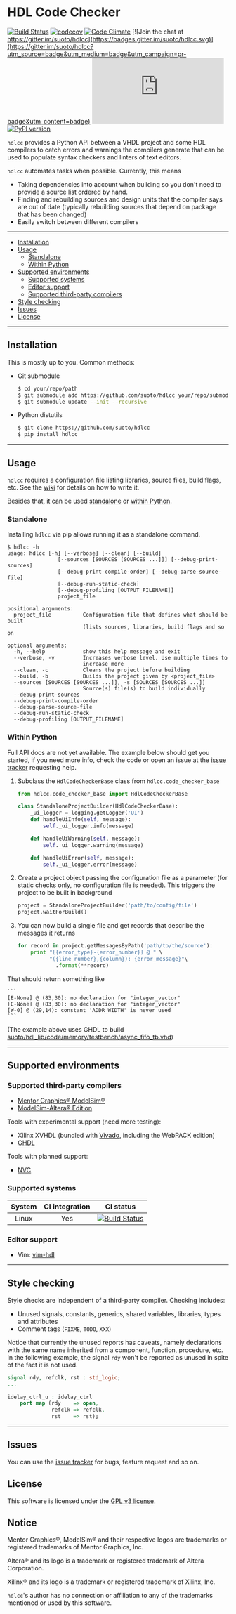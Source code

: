 # HDL Code Checker

[![Build Status](https://travis-ci.org/suoto/hdlcc.svg?branch=master)](https://travis-ci.org/suoto/hdlcc)
[![codecov](https://codecov.io/gh/suoto/hdlcc/branch/master/graph/badge.svg)](https://codecov.io/gh/suoto/hdlcc)
[![Code Climate](https://codeclimate.com/github/suoto/hdlcc/badges/gpa.svg)](https://codeclimate.com/github/suoto/hdlcc)
[![Join the chat at https://gitter.im/suoto/hdlcc](https://badges.gitter.im/suoto/hdlcc.svg)](https://gitter.im/suoto/hdlcc?utm_source=badge&utm_medium=badge&utm_campaign=pr-badge&utm_content=badge)
[![Analytics](https://ga-beacon.appspot.com/UA-68153177-4/hdlcc/README.md?pixel)](https://github.com/suoto/hdlcc)
[![PyPI version](https://badge.fury.io/py/hdlcc.svg)](https://badge.fury.io/py/hdlcc)

`hdlcc` provides a Python API between a VHDL project and some HDL compilers to
catch errors and warnings the compilers generate that can be used to populate
syntax checkers and linters of text editors.

`hdlcc` automates tasks when possible. Currently, this means

* Taking dependencies into account when building so you don't need to provide a
  source list ordered by hand.
* Finding and rebuilding sources and design units that the compiler says are out
  of date (typically rebuilding sources that depend on package that has been
  changed)
* Easily switch between different compilers

---

* [Installation](#installation)
* [Usage](#usage)
  * [Standalone](#standalone)
  * [Within Python](#within-python)
* [Supported environments](#supported-environments)
  * [Supported systems](#supported-systems)
  * [Editor support](#editor-support)
  * [Supported third-party compilers](#supported-third-party-compilers)
* [Style checking](#style-checking)
* [Issues](#issues)
* [License](#license)

---

## Installation

This is mostly up to you. Common methods:

* Git submodule

    ```sh
    $ cd your/repo/path
    $ git submodule add https://github.com/suoto/hdlcc your/repo/submodules/path
    $ git submodule update --init --recursive
    ```

* Python distutils

    ```sh
    $ git clone https://github.com/suoto/hdlcc
    $ pip install hdlcc
    ```

---

## Usage

`hdlcc` requires a configuration file listing libraries, source files, build flags,
etc. See the [wiki](https://github.com/suoto/hdlcc/wiki#project-file-formats) for
details on how to write it.

Besides that, it can be used [standalone](#standalone) or [within Python](#within-python).

### Standalone

Installing `hdlcc` via pip allows running it as a standalone command.

```shell
$ hdlcc -h
usage: hdlcc [-h] [--verbose] [--clean] [--build]
                [--sources [SOURCES [SOURCES ...]]] [--debug-print-sources]
                [--debug-print-compile-order] [--debug-parse-source-file]
                [--debug-run-static-check]
                [--debug-profiling [OUTPUT_FILENAME]]
                project_file

positional arguments:
  project_file          Configuration file that defines what should be built
                        (lists sources, libraries, build flags and so on

optional arguments:
  -h, --help            show this help message and exit
  --verbose, -v         Increases verbose level. Use multiple times to
                        increase more
  --clean, -c           Cleans the project before building
  --build, -b           Builds the project given by <project_file>
  --sources [SOURCES [SOURCES ...]], -s [SOURCES [SOURCES ...]]
                        Source(s) file(s) to build individually
  --debug-print-sources
  --debug-print-compile-order
  --debug-parse-source-file
  --debug-run-static-check
  --debug-profiling [OUTPUT_FILENAME]
```

### Within Python

Full API docs are not yet available. The example below should get you started, if
you need more info, check the code or open an issue at the [issue tracker][issue_tracker]
requesting help.

1. Subclass the ```HdlCodeCheckerBase``` class from ```hdlcc.code_checker_base```

    ```python
    from hdlcc.code_checker_base import HdlCodeCheckerBase

    class StandaloneProjectBuilder(HdlCodeCheckerBase):
        _ui_logger = logging.getLogger('UI')
        def handleUiInfo(self, message):
            self._ui_logger.info(message)

        def handleUiWarning(self, message):
            self._ui_logger.warning(message)

        def handleUiError(self, message):
            self._ui_logger.error(message)
    ```

1. Create a project object passing the configuration file as a parameter (for
 static checks only, no configuration file is needed). This triggers the
 project to be built in background

    ```python
    project = StandaloneProjectBuilder('path/to/config/file')
    project.waitForBuild()
    ```

1. You can now build a single file and get records that describe the messages it
 returns

    ```python
    for record in project.getMessagesByPath('path/to/the/source'):
        print "[{error_type}-{error_number}] @ " \
              "({line_number},{column}): {error_message}"\
                .format(**record)
    ```

 That should return something like

    ```
    [E-None] @ (83,30): no declaration for "integer_vector"
    [E-None] @ (83,30): no declaration for "integer_vector"
    [W-0] @ (29,14): constant 'ADDR_WIDTH' is never used
    ```

 (The example above uses GHDL to build
[suoto/hdl_lib/code/memory/testbench/async_fifo_tb.vhd][async_fifo_tb])

---

## Supported environments

### Supported third-party compilers

* [Mentor Graphics® ModelSim®][Mentor_msim]
* [ModelSim-Altera® Edition][Altera_msim]

Tools with experimental support (need more testing):

* Xilinx XVHDL (bundled with [Vivado][Xilinx_Vivado], including the WebPACK edition)
* [GHDL](https://github.com/tgingold/ghdl)

Tools with planned support:

* [NVC](https://github.com/nickg/nvc)

### Supported systems

| System  | CI integration | CI status                                                                                                                             |
| :--:    | :--:           | :--:                                                                                                                                  |
| Linux   | Yes            | [![Build Status](https://travis-ci.org/suoto/hdlcc.svg?branch=master)](https://travis-ci.org/suoto/hdlcc)                             |

### Editor support

* Vim: [vim-hdl](https://github.com/suoto/vim-hdl/)

---

## Style checking

Style checks are independent of a third-party compiler. Checking includes:

* Unused signals, constants, generics, shared variables, libraries, types and
 attributes
* Comment tags (`FIXME`, `TODO`, `XXX`)

Notice that currently the unused reports has caveats, namely declarations with
the same name inherited from a component, function, procedure, etc. In the
following example, the signal `rdy` won't be reported as unused in spite of the
fact it is not used.

```vhdl
signal rdy, refclk, rst : std_logic;
...

idelay_ctrl_u : idelay_ctrl
    port map (rdy    => open,
              refclk => refclk,
              rst    => rst);
```

---

## Issues

You can use the [issue tracker][issue_tracker] for bugs, feature request and so on.

## License

This software is licensed under the [GPL v3 license][gpl].

## Notice

Mentor Graphics®, ModelSim® and their respective logos are trademarks or registered
trademarks of Mentor Graphics, Inc.

Altera® and its logo is a trademark or registered trademark of Altera Corporation.

Xilinx® and its logo is a trademark or registered trademark of Xilinx, Inc.

`hdlcc`'s author has no connection or affiliation to any of the trademarks mentioned
or used by this software.

[Mentor_msim]: http://www.mentor.com/products/fv/modelsim/
[Altera_msim]: https://www.altera.com/downloads/download-center.html
[Xilinx_Vivado]: http://www.xilinx.com/products/design-tools/vivado/vivado-webpack.html
[gpl]: http://www.gnu.org/copyleft/gpl.html
[issue_tracker]: https://github.com/suoto/hdlcc/issues
[async_fifo_tb]: https://github.com/suoto/hdl_lib/blob/master/memory/testbench/async_fifo_tb.vhd
